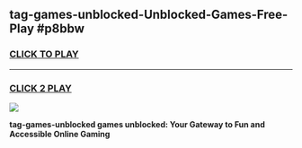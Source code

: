 
## tag-games-unblocked-Unblocked-Games-Free-Play #p8bbw
<h3>
<a href="https://us.freeplayer.one?title=tag-games-unblocked&ref=9M">CLICK TO PLAY</a></h3>
<hr>

<h3>
<a href="https://us.freeplayer.one?title=tag-games-unblocked&ref=9M">CLICK 2 PLAY</a>
  
</h3>

<a href="https://us.freeplayer.one?title=tag-games-unblocked&ref=9M"><img src="https://clearcache.store/games.png"></a>


**tag-games-unblocked games unblocked: Your Gateway to Fun and Accessible Online Gaming**
